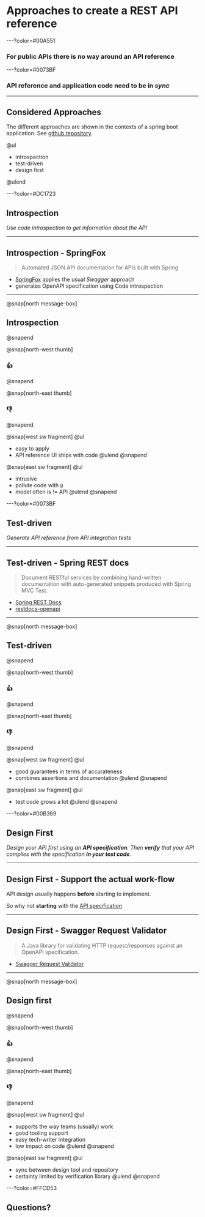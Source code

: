 # Approaches to create a REST API reference

---?color=#00A551

### For public APIs there is no way around an API reference

---?color=#0073BF

### API reference and application code need to be in _sync_

---

## Considered Approaches

The different approaches are shown in the contexts of a spring boot application. See [github repository](https://github.com/mduesterhoeft/approaches-to-api-doc-talk).

@ul

- introspection
- test-driven
- design first

@ulend

---?color=#DC1723

## Introspection

_Use code introspection to get information about the API_

---

## Introspection - SpringFox

> Automated JSON API documentation for APIs built with Spring

- [SpringFox](https://springfox.github.io/springfox/) applies the usual _Swagger_ approach
- generates OpenAPI specification using Code introspection

---

@snap[north message-box]
<h2>Introspection</h2>
@snapend

@snap[north-west thumb]
<h3>👍</h3>
@snapend

@snap[north-east thumb]
<h3>👎</h3>
@snapend

@snap[west sw fragment]
@ul[](false)
- easy to apply
- API reference UI ships with code
@ulend
@snapend

@snap[east sw fragment]
@ul[](false)
- intrusive
- pollute code with `@`
- model often is != API
@ulend
@snapend

---?color=#0073BF

## Test-driven

_Generate API reference from API integration tests_

---

## Test-driven - Spring REST docs

> Document RESTful services by combining hand-written documentation with auto-generated snippets produced with Spring MVC Test.

- [Spring REST Docs](https://spring.io/projects/spring-restdocs)
- [restdocs-openapi](https://github.com/ePages-de/restdocs-openapi)

---
@snap[north message-box]
<h2>Test-driven</h2>
@snapend

@snap[north-west thumb]
<h3>👍</h3>
@snapend

@snap[north-east thumb]
<h3>👎</h3>
@snapend

@snap[west sw fragment]
@ul[](false)
- good guarantees in terms of accurateness
- combines assertions and documentation
@ulend
@snapend

@snap[east sw fragment]
@ul[](false)
- test code grows a lot
@ulend
@snapend

---?color=#00B369

## Design First

_Design your API first using an **API specification**. Then **verify** that your API complies with the specification **in your test code**._

---

## Design First - Support the actual work-flow

API design usually happens **before** starting to implement.

So why not **starting** with the [API specification](https://next.stoplight.io/mduesterhoeft/rnd-day/)

---

## Design First - Swagger Request Validator

> A Java library for validating HTTP request/responses against an OpenAPI specification.

- [Swagger Request Validator](https://bitbucket.org/atlassian/swagger-request-validator)

---

@snap[north message-box]
<h2>Design first</h2>
@snapend

@snap[north-west thumb]
<h3>👍</h3>
@snapend

@snap[north-east thumb]
<h3>👎</h3>
@snapend

@snap[west sw fragment]
@ul[](false)
- supports the way teams (usually) work
- good tooling support
- easy tech-writer integration
- low impact on code
@ulend
@snapend

@snap[east sw fragment]
@ul[](false)
- sync between design tool and repository
- certainty limited by verification library
@ulend
@snapend

---?color=#FFCD53

## Questions?
